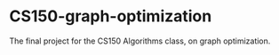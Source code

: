 # CS150-graph-optimization
The final project for the CS150 Algorithms class, on graph optimization.
